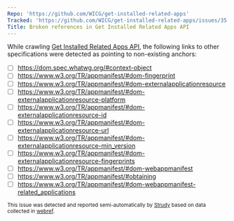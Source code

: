 ```yaml
---
Repo: 'https://github.com/WICG/get-installed-related-apps'
Tracked: 'https://github.com/WICG/get-installed-related-apps/issues/35'
Title: Broken references in Get Installed Related Apps API
---
```


While crawling [Get Installed Related Apps API](https://wicg.github.io/get-installed-related-apps/spec/), the following links to other specifications were detected as pointing to non-existing anchors:
* [ ] https://dom.spec.whatwg.org/#context-object
* [ ] https://www.w3.org/TR/appmanifest/#dom-fingerprint
* [ ] https://www.w3.org/TR/appmanifest/#dom-externalapplicationresource
* [ ] https://www.w3.org/TR/appmanifest/#dom-externalapplicationresource-platform
* [ ] https://www.w3.org/TR/appmanifest/#dom-externalapplicationresource-id
* [ ] https://www.w3.org/TR/appmanifest/#dom-externalapplicationresource-url
* [ ] https://www.w3.org/TR/appmanifest/#dom-externalapplicationresource-min_version
* [ ] https://www.w3.org/TR/appmanifest/#dom-externalapplicationresource-fingerprints
* [ ] https://www.w3.org/TR/appmanifest/#dom-webappmanifest
* [ ] https://www.w3.org/TR/appmanifest/#obtaining
* [ ] https://www.w3.org/TR/appmanifest/#dom-webappmanifest-related_applications

<sub>This issue was detected and reported semi-automatically by [Strudy](https://github.com/w3c/strudy/) based on data collected in [webref](https://github.com/w3c/webref/).</sub>
